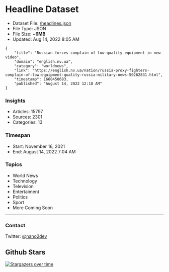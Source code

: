 # Headline Dataset

- Dataset File: [/headlines.json](https://raw.githubusercontent.com/fwd/news/master/headlines.json) 
- File Type: JSON
- File Size: ~**6MB**
- Updated: Aug 14, 2022 8:05 AM

```
{
    "title": "Russian forces complain of low-quality equipment in new video",
    "domain": "english.nv.ua",
    "category": "worldnews",
    "link": "https://english.nv.ua/nation/russia-proxy-fighters-complain-of-low-equipment-quality-russia-military-news-50262831.html",
    "timestamp": 1660450683,
    "published": "August 14, 2022 12:18 AM"
}
```

### Insights

- Articles: 15797
- Sources: 2301
- Categories: 13

### Timespan

- Start: November 16, 2021
- End: August 14, 2022 7:04 AM

### Topics

- World News
- Technology
- Television
- Entertaiment
- Politics
- Sport
- More Coming Soon

---

### Contact 

Twitter: [@nano2dev](https://twitter.com/nano2dev)

## Github Stars

[![Stargazers over time](https://starchart.cc/fwd/news.svg)](https://starchart.cc/fwd/news)
	